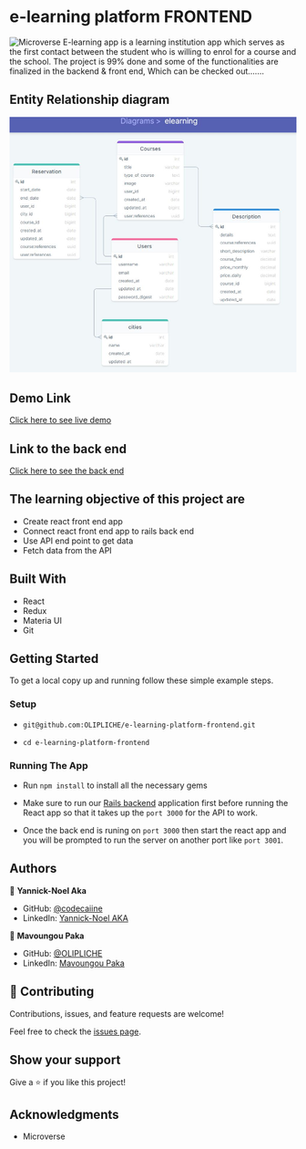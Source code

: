 # e-learning platform FRONTEND

![Microverse](https://img.shields.io/badge/Microverse-blueviolet)
E-learning app is a learning institution app which serves as the first contact between the student who is willing to enrol for
a course and the school. The project is 99% done and some of the functionalities are finalized in the backend & front end, Which can be checked out.......

## Entity Relationship diagram
![Diagram](./elearning.JPG)

## Demo Link
[Click here to see live demo](https://e-learning-platform-p.netlify.app/)

## Link to the back end
[Click here to see the back end](https://github.com/OLIPLICHE/e-learning-platform)



## The learning objective of this project are
- Create react front end app
- Connect react front end app to rails back end
- Use API end point to get data
- Fetch data from the API

## Built With

- React
- Redux
- Materia UI
- Git

## Getting Started

To get a local copy up and running follow these simple example steps.


### Setup
- ```git@github.com:OLIPLICHE/e-learning-platform-frontend.git```

- ```cd e-learning-platform-frontend```

### Running The App

- Run ```npm install``` to install all the necessary gems
- Make sure to run our [Rails backend](https://e-learning-back.herokuapp.com/) application first before running the React app so that it takes up the `port 3000` for the API to work.

- Once the back end is runing on `port 3000` then start the react app and you will be prompted to run the server on another port like `port 3001`.

## Authors

👤 **Yannick-Noel Aka**

- GitHub: [@codecaiine](https://github.com/codecaiine/)
- LinkedIn: [Yannick-Noel AKA](https://www.linkedin.com/in/yannick-no%C3%ABl-aka/)

👤 **Mavoungou Paka**

- GitHub: [@OLIPLICHE](https://github.com/OLIPLICHE)
- LinkedIn: [Mavoungou Paka](https://www.linkedin.com/in/olipliche/)

## 🤝 Contributing

Contributions, issues, and feature requests are welcome!

Feel free to check the [issues page](https://github.com/OLIPLICHE/e-learning-platform/issues).

## Show your support

Give a ⭐️ if you like this project!

## Acknowledgments

- Microverse

